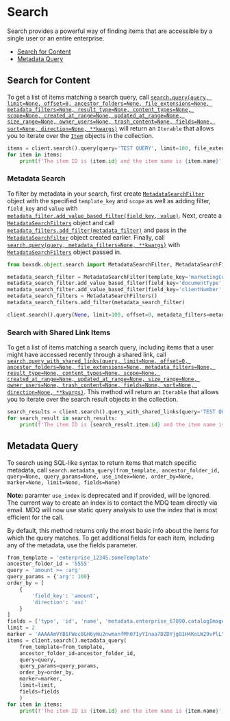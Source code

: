 # Search

Search provides a powerful way of finding items that are accessible by a single user or an entire
enterprise.

- [Search for Content](#search-for-content)
- [Metadata Query](#metadata-query)

## Search for Content

To get a list of items matching a search query, call [`search.query(query, limit=None, offset=0, ancestor_folders=None, file_extensions=None, metadata_filters=None, result_type=None, content_types=None, scope=None, created_at_range=None, updated_at_range=None, size_range=None, owner_users=None, trash_content=None, fields=None, sort=None, direction=None, **kwargs)`][query] will return an `Iterable` that allows you
to iterate over the [`Item`][item_class] objects in the collection.

<!-- sample get_search -->

```python
items = client.search().query(query='TEST QUERY', limit=100, file_extensions=['pdf', 'doc'])
for item in items:
    print(f'The item ID is {item.id} and the item name is {item.name}')
```

[query]: https://box-python-sdk.readthedocs.io/en/latest/boxsdk.object.html#boxsdk.object.search.Search.query
[item_class]: https://box-python-sdk.readthedocs.io/en/latest/boxsdk.object.html#boxsdk.object.item.Item

### Metadata Search

To filter by metadata in your search, first create [`MetadataSearchFilter`][metadata_search_filter] object with the
specified `template_key` and `scope` as well as adding filter, `field_key` and `value` with
[`metadata_filter.add_value_based_filter(field_key, value)`][add_value_based_filter]. Next, create a
[`MetadataSearchFilters`][metadata_search_filters] object and call [`metadata_filters.add_filter(metadata_filter)`][add_filter]
and pass in the [`MetadataSearchFilter`][metadata_search_filter] object created earlier. Finally, call
[`search.query(query, metadata_filters=None, **kwargs)`][query] with [`MetadataSearchFilters`][metadata_search_filters]
object passed in.

```python
from boxsdk.object.search import MetadataSearchFilter, MetadataSearchFilters

metadata_search_filter = MetadataSearchFilter(template_key='marketingCollateral', scope='enterprise')
metadata_search_filter.add_value_based_filter(field_key='documentType', value='datasheet')
metadata_search_filter.add_value_based_filter(field_key='clientNumber', value='a123')
metadata_search_filters = MetadataSearchFilters()
metadata_search_filters.add_filter(metadata_search_filter)

client.search().query(None, limit=100, offset=0, metadata_filters=metadata_search_filters)
```

[metadata_search_filter]: https://box-python-sdk.readthedocs.io/en/latest/boxsdk.object.html#boxsdk.object.search.MetadataSearchFilter
[metadata_search_filters]: https://box-python-sdk.readthedocs.io/en/latest/boxsdk.object.html#boxsdk.object.search.MetadataSearchFilters
[add_value_based_filter]: https://box-python-sdk.readthedocs.io/en/latest/boxsdk.object.html#boxsdk.object.search.MetadataSearchFilter.add_value_based_filter
[add_filter]: https://box-python-sdk.readthedocs.io/en/latest/boxsdk.object.html#boxsdk.object.search.MetadataSearchFilters.add_filter

### Search with Shared Link Items

To get a list of items matching a search query, including items that a user might have accessed recently through a shared link, call [`search.query_with_shared_links(query, limit=None, offset=0, ancestor_folders=None, file_extensions=None, metadata_filters=None, result_type=None, content_types=None, scope=None, created_at_range=None, updated_at_range=None, size_range=None, owner_users=None, trash_content=None, fields=None, sort=None, direction=None, **kwargs)`][query_with_shared_links]. This method will return an `Iterable` that allows you
to iterate over the search result objects in the collection.

<!-- sample get_search_with_shared_links -->

```python
search_results = client.search().query_with_shared_links(query='TEST QUERY', limit=100, file_extensions=['pdf', 'doc'])
for search_result in search_results:
    print(f'The item ID is {search_result.item.id} and the item name is {search_result.item.name}')
```

[query_with_shared_links]: https://box-python-sdk.readthedocs.io/en/latest/boxsdk.object.html#boxsdk.object.search.Search.query_with_shared_links

## Metadata Query

To search using SQL-like syntax to return items that match specific metadata, call `search.metadata_query(from_template, ancestor_folder_id, query=None, query_params=None, use_index=None, order_by=None, marker=None, limit=None, fields=None)`

**Note:** paramter `use_index` is deprecated and if provided, will be ignored. The current way to create an index is to contact the MDQ team directly via email. MDQ will now use static query analysis to use the index that is most efficient for the call.

By default, this method returns only the most basic info about the items for which the query matches. To get additional fields for each item, including any of the metadata, use the fields parameter.

<!-- sample post_metadata_queries_execute_read -->

```python
from_template = 'enterprise_12345.someTemplate'
ancestor_folder_id = '5555'
query = 'amount >= :arg'
query_params = {'arg': 100}
order_by = [
    {
        'field_key': 'amount',
        'direction': 'asc'
    }
]
fields = ['type', 'id', 'name', 'metadata.enterprise_67890.catalogImages.$parent']
limit = 2
marker = 'AAAAAmVYB1FWec8GH6yWu2nwmanfMh07IyYInaa7DZDYjgO1H4KoLW29vPlLY173OKs'
items = client.search().metadata_query(
    from_template=from_template,
    ancestor_folder_id=ancestor_folder_id,
    query=query,
    query_params=query_params,
    order_by=order_by,
    marker=marker,
    limit=limit,
    fields=fields
    )
for item in items:
    print(f'The item ID is {item.id} and the item name is {item.name}')
```
